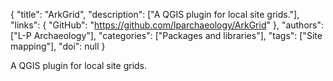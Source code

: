 {
  "title": "ArkGrid",
  "description": ["A QGIS plugin for local site grids."],
  "links": {
    "GitHub": "https://github.com/lparchaeology/ArkGrid"
  },
  "authors": ["L-P Archaeology"],
  "categories": ["Packages and libraries"],
  "tags": ["Site mapping"],
  "doi": null
}

<!-- Generated by csv2md.R – do not edit by hand -->

A QGIS plugin for local site grids.